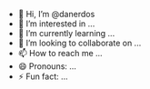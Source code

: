 - 👋 Hi, I’m @danerdos
- 👀 I’m interested in ...
- 🌱 I’m currently learning ...
- 💞️ I’m looking to collaborate on ...
- 📫 How to reach me ...
- 😄 Pronouns: ...
- ⚡ Fun fact: ...

<!---
danerdos/danerdos is a ✨ special ✨ repository because its `README.md` (this file) appears on your GitHub profile.
You can click the Preview link to take a look at your changes.
--->
